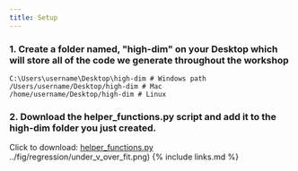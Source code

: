 ```yaml
---
title: Setup
---
```

### 1. Create a folder named, "high-dim" on your Desktop which will store all of the code we generate throughout the workshop

```
C:\Users\username\Desktop\high-dim # Windows path
/Users/username/Desktop/high-dim # Mac
/home/username/Desktop/high-dim # Linux
```

### 2. Download the helper_functions.py script and add it to the high-dim folder you just created.
Click to download: [helper_functions.py](code/helper_functions.py)
../fig/regression/under_v_over_fit.png)
{% include links.md %}


